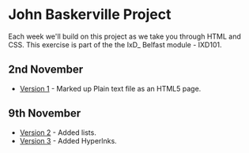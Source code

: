 John Baskerville Project
========================
Each week we'll build on this project as we take you through HTML and CSS. This exercise is part of the the IxD_ Belfast module - IXD101.

2nd November
------------

+ [Version 1](https://DanielLeonard.github.io/John-baskerville/Baskerville.html) - Marked up Plain text file as an HTML5 page.

9th November
------------

+ [Version 2](https://DanielLeonard.github.io/John-baskerville/Baskervillev2.html) - Added lists.
+ [Version 3](https://DanielLeonard.github.io/John-baskerville/Baskervillev2.html) - Added Hyperlnks.